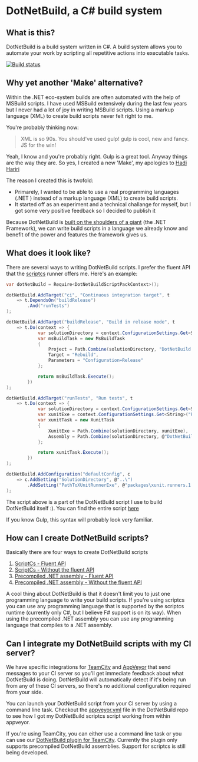 # DotNetBuild, a C# build system

## What is this?

DotNetBuild is a build system written in C#. A build system allows you to automate your work by scripting all repetitive actions into executable tasks.

[![Build status](https://ci.appveyor.com/api/projects/status/16k7hn5av5c7tuiv)](https://ci.appveyor.com/project/StevenLauwers/dotnetbuild)

## Why yet another 'Make' alternative?

Within the .NET eco-system builds are often automated with the help of MSBuild scripts. I have used MSBuild extensively during the last few years but I never had a lot of joy in writing MSBuild scripts. Using a markup language (XML) to create build scripts never felt right to me.

You're probably thinking now:

> XML is so 90s. You should've used gulp! gulp is cool, new and fancy. JS for the win!

Yeah, I know and you're probably right. Gulp is a great tool.
Anyway things are the way they are. So yes, I created a new 'Make', my apologies to [Hadi Hariri](http://hadihariri.com/2014/04/21/build-make-no-more/)

The reason I created this is twofold:

- Primarely, I wanted to be able to use a real programming languages (.NET ) instead of a markup language (XML) to create build scripts.
- It started off as an experiment and a technical challange for myself, but I got some very positive feedback so I decided to publish it

Because DotNetBuild is [built on the shoulders of a giant](http://en.wikipedia.org/wiki/Standing_on_the_shoulders_of_giants) (the .NET Framework), we can write build scripts in a language we already know and benefit of the power and features the framework gives us.

## What does it look like?

There are several ways to writing DotNetBuild scripts. I prefer the fluent API that the [scriptcs](http://scriptcs.net/) runner offers me.
Here's an example:

```C#
var dotNetBuild = Require<DotNetBuildScriptPackContext>();

dotNetBuild.AddTarget("ci", "Continuous integration target", t 
    => t.DependsOn("buildRelease")
        .And("runTests")
);

dotNetBuild.AddTarget("buildRelease", "Build in release mode", t 
	=> t.Do(context => {
            var solutionDirectory = context.ConfigurationSettings.Get<String>("SolutionDirectory");
			var msBuildTask = new MsBuildTask
			{
				Project = Path.Combine(solutionDirectory, "DotNetBuild.sln"),
				Target = "Rebuild",
				Parameters = "Configuration=Release"
			};

			return msBuildTask.Execute();
		})
);

dotNetBuild.AddTarget("runTests", "Run tests", t 
	=> t.Do(context => {
            var solutionDirectory = context.ConfigurationSettings.Get<String>("SolutionDirectory");
            var xunitExe = context.ConfigurationSettings.Get<String>("PathToXUnitRunnerExe");
            var xunitTask = new XunitTask
            {
                XunitExe = Path.Combine(solutionDirectory, xunitExe),
                Assembly = Path.Combine(solutionDirectory, @"DotNetBuild.Tests\bin\Release\DotNetBuild.Tests.dll")
            };

            return xunitTask.Execute();
		})
);

dotNetBuild.AddConfiguration("defaultConfig", c 
	=> c.AddSetting("SolutionDirectory", @"..\")
        .AddSetting("PathToXUnitRunnerExe", @"packages\xunit.runners.1.9.2\tools\xunit.console.clr4.exe")
);
```

The script above is a part of the DotNetBuild script I use to build DotNetBuild itself :). You can find the entire script [here](https://github.com/stevenlauwers22/DotNetBuild/blob/master/DotNetBuild.Build.ScriptCs.Fluent/build.csx)
 
If you know Gulp, this syntax will probably look very familiar.

## How can I create DotNetBuild scripts?

Basically there are four ways to create DotNetBuild scripts

1. [ScriptCs - Fluent API](https://github.com/stevenlauwers22/DotNetBuild/wiki/How-do-I-create-a-fluent-DotNetBuild-script-with-ScriptCS)
2. [ScriptCs - Without the fluent API](https://github.com/stevenlauwers22/DotNetBuild/wiki/How-do-I-create-a-non-fluent-DotNetBuild-script-with-ScriptCS)
3. [Precompiled .NET assembly - Fluent API](https://github.com/stevenlauwers22/DotNetBuild/wiki/How-do-I-create-a-fluent-DotNetBuild-script-as-a-precompiled-.NET-assembly)
4. [Precompiled .NET assembly - Without the fluent API](https://github.com/stevenlauwers22/DotNetBuild/wiki/How-do-I-create-a-non-fluent-DotNetBuild-script-as-a-precompiled-.NET-assembly)

A cool thing about DotNetBuild is that it doesn't limit you to just one programming language to write your build scripts. If you're using scriptcs you can use any programming language that is supported by the scriptcs runtime (currently only C#, but I believe F# support is on its way). When using the precompiled .NET assembly you can use any programming language that compiles to a .NET assembly.

## Can I integrate my DotNetBuild scripts with my CI server?

We have specific integrations for [TeamCity](https://www.jetbrains.com/teamcity/) and [AppVeyor](http://www.appveyor.com/) that send messages to your CI server so you'll get immediate feedback about what DotNetBuild is doing. DotNetBuild will automatically detect if it's being run from any of these CI servers, so there's no additional configuration required from your side.

You can launch your DotNetBuild script from your CI server by using a command line task. Checkout the [appveyor.yml](https://github.com/stevenlauwers22/DotNetBuild/blob/master/appveyor.yml) file in the DotNetBuild repo to see how I got my DotNetBuild scriptcs script working from within appveyor.

If you're using TeamCity, you can either use a command line task or you can use our [DotNetBuild plugin for TeamCity](https://github.com/stevenlauwers22/DotNetBuild.TeamCity). Currently the plugin only supports precompiled DotNetBuild assemblies. Support for scriptcs is still being developed.
